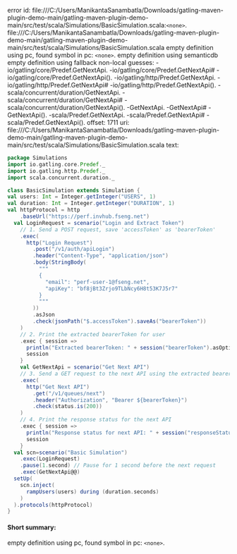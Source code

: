 error id: file:///C:/Users/ManikantaSanambatla/Downloads/gatling-maven-plugin-demo-main/gatling-maven-plugin-demo-main/src/test/scala/Simulations/BasicSimulation.scala:`<none>`.
file:///C:/Users/ManikantaSanambatla/Downloads/gatling-maven-plugin-demo-main/gatling-maven-plugin-demo-main/src/test/scala/Simulations/BasicSimulation.scala
empty definition using pc, found symbol in pc: `<none>`.
empty definition using semanticdb
empty definition using fallback
non-local guesses:
	 -io/gatling/core/Predef.GetNextApi.
	 -io/gatling/core/Predef.GetNextApi#
	 -io/gatling/core/Predef.GetNextApi().
	 -io/gatling/http/Predef.GetNextApi.
	 -io/gatling/http/Predef.GetNextApi#
	 -io/gatling/http/Predef.GetNextApi().
	 -scala/concurrent/duration/GetNextApi.
	 -scala/concurrent/duration/GetNextApi#
	 -scala/concurrent/duration/GetNextApi().
	 -GetNextApi.
	 -GetNextApi#
	 -GetNextApi().
	 -scala/Predef.GetNextApi.
	 -scala/Predef.GetNextApi#
	 -scala/Predef.GetNextApi().
offset: 1711
uri: file:///C:/Users/ManikantaSanambatla/Downloads/gatling-maven-plugin-demo-main/gatling-maven-plugin-demo-main/src/test/scala/Simulations/BasicSimulation.scala
text:
```scala
package Simulations
import io.gatling.core.Predef._
import io.gatling.http.Predef._
import scala.concurrent.duration._

class BasicSimulation extends Simulation {
val users: Int = Integer.getInteger("USERS", 1)
val duration: Int = Integer.getInteger("DURATION", 1)
val httpProtocol = http
    .baseUrl("https://perf.invhub.fseng.net")
  val LoginRequest = scenario("Login and Extract Token")
    // 1. Send a POST request, save 'accessToken' as 'bearerToken'
    .exec(
      http("Login Request")
        .post("/v1/auth/apiLogin")
        .header("Content-Type", "application/json")
        .body(StringBody(
          """
          {
            "email": "perf-user-1@fseng.net",
            "apiKey": "bf8jBt3Zrjo9TLbNcy6H8t53K7J5r7"
          }
          """
        ))
        .asJson
        .check(jsonPath("$.accessToken").saveAs("bearerToken"))
    )
    // 2. Print the extracted bearerToken for user
    .exec { session =>
      println("Extracted bearerToken: " + session("bearerToken").asOption[String].getOrElse("NOT FOUND"))
      session
    }
    val GetNextApi = scenario("Get Next API")
    // 3. Send a GET request to the next API using the extracted bearerToken
    .exec(
      http("Get Next API")
        .get("/v1/queues/next")
        .header("Authorization", "Bearer ${bearerToken}")
        .check(status.is(200))
    )
    // 4. Print the response status for the next API
    .exec { session =>
      println("Response status for next API: " + session("responseStatus").asOption[Int].getOrElse("NOT FOUND"))
      session   
    }
  val scn=scenario("Basic Simulation")
    .exec(LoginRequest)
    .pause(1.second) // Pause for 1 second before the next request
    .exec(GetNextApi@@)
  setUp(
    scn.inject(
      rampUsers(users) during (duration.seconds)
    )
  ).protocols(httpProtocol)
}
```


#### Short summary: 

empty definition using pc, found symbol in pc: `<none>`.
